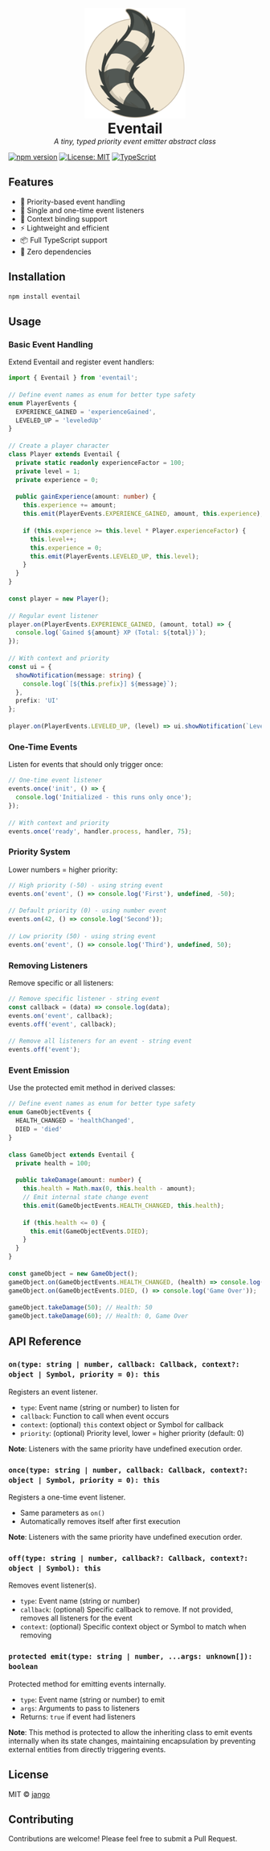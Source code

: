 <p align="center">
  <img src="https://raw.githubusercontent.com/jango-git/eventail/main/assets/logotype.svg" width="200" alt="Eventail logo"><br/>
  <strong style="font-size: 2em;">Eventail</strong><br/>
  <em>A tiny, typed priority event emitter abstract class</em>
</p>

[![npm version](https://img.shields.io/npm/v/eventail.svg)](https://www.npmjs.com/package/eventail)
[![License: MIT](https://img.shields.io/badge/License-MIT-yellow.svg)](https://opensource.org/licenses/MIT)
[![TypeScript](https://img.shields.io/badge/TypeScript-%5E5.8.0-blue)](https://www.typescriptlang.org/)

## Features

- 🎯 Priority-based event handling
- 🌟 Single and one-time event listeners
- 🔄 Context binding support
- ⚡ Lightweight and efficient
- 📦 Full TypeScript support
- 🧪 Zero dependencies

## Installation

```bash
npm install eventail
```

## Usage

### Basic Event Handling

Extend Eventail and register event handlers:

```typescript
import { Eventail } from 'eventail';

// Define event names as enum for better type safety
enum PlayerEvents {
  EXPERIENCE_GAINED = 'experienceGained',
  LEVELED_UP = 'leveledUp'
}

// Create a player character
class Player extends Eventail {
  private static readonly experienceFactor = 100;
  private level = 1;
  private experience = 0;

  public gainExperience(amount: number) {
    this.experience += amount;
    this.emit(PlayerEvents.EXPERIENCE_GAINED, amount, this.experience);

    if (this.experience >= this.level * Player.experienceFactor) {
      this.level++;
      this.experience = 0;
      this.emit(PlayerEvents.LEVELED_UP, this.level);
    }
  }
}

const player = new Player();

// Regular event listener
player.on(PlayerEvents.EXPERIENCE_GAINED, (amount, total) => {
  console.log(`Gained ${amount} XP (Total: ${total})`);
});

// With context and priority
const ui = {
  showNotification(message: string) {
    console.log(`[${this.prefix}] ${message}`);
  },
  prefix: 'UI'
};

player.on(PlayerEvents.LEVELED_UP, (level) => ui.showNotification(`Level up! Now level ${level}`), ui, -10);  // High priority
```

### One-Time Events

Listen for events that should only trigger once:

```typescript
// One-time event listener
events.once('init', () => {
  console.log('Initialized - this runs only once');
});

// With context and priority
events.once('ready', handler.process, handler, 75);
```

### Priority System

Lower numbers = higher priority:

```typescript
// High priority (-50) - using string event
events.on('event', () => console.log('First'), undefined, -50);

// Default priority (0) - using number event
events.on(42, () => console.log('Second'));

// Low priority (50) - using string event
events.on('event', () => console.log('Third'), undefined, 50);
```

### Removing Listeners

Remove specific or all listeners:

```typescript
// Remove specific listener - string event
const callback = (data) => console.log(data);
events.on('event', callback);
events.off('event', callback);

// Remove all listeners for an event - string event
events.off('event');
```

### Event Emission

Use the protected emit method in derived classes:

```typescript
// Define event names as enum for better type safety
enum GameObjectEvents {
  HEALTH_CHANGED = 'healthChanged',
  DIED = 'died'
}

class GameObject extends Eventail {
  private health = 100;

  public takeDamage(amount: number) {
    this.health = Math.max(0, this.health - amount);
    // Emit internal state change event
    this.emit(GameObjectEvents.HEALTH_CHANGED, this.health);

    if (this.health <= 0) {
      this.emit(GameObjectEvents.DIED);
    }
  }
}

const gameObject = new GameObject();
gameObject.on(GameObjectEvents.HEALTH_CHANGED, (health) => console.log('Health:', health));
gameObject.on(GameObjectEvents.DIED, () => console.log('Game Over'));

gameObject.takeDamage(50); // Health: 50
gameObject.takeDamage(60); // Health: 0, Game Over
```

## API Reference

### `on(type: string | number, callback: Callback, context?: object | Symbol, priority = 0): this`
Registers an event listener.
- `type`: Event name (string or number) to listen for
- `callback`: Function to call when event occurs
- `context`: (optional) `this` context object or Symbol for callback
- `priority`: (optional) Priority level, lower = higher priority (default: 0)

**Note**: Listeners with the same priority have undefined execution order.

### `once(type: string | number, callback: Callback, context?: object | Symbol, priority = 0): this`
Registers a one-time event listener.
- Same parameters as `on()`
- Automatically removes itself after first execution

**Note**: Listeners with the same priority have undefined execution order.

### `off(type: string | number, callback?: Callback, context?: object | Symbol): this`
Removes event listener(s).
- `type`: Event name (string or number)
- `callback`: (optional) Specific callback to remove. If not provided, removes all listeners for the event
- `context`: (optional) Specific context object or Symbol to match when removing

### `protected emit(type: string | number, ...args: unknown[]): boolean`
Protected method for emitting events internally.
- `type`: Event name (string or number) to emit
- `args`: Arguments to pass to listeners
- Returns: `true` if event had listeners

**Note**: This method is protected to allow the inheriting class to emit events internally when its state changes, maintaining encapsulation by preventing external entities from directly triggering events.

## License

MIT © [jango](https://github.com/jango-git)

## Contributing

Contributions are welcome! Please feel free to submit a Pull Request.
